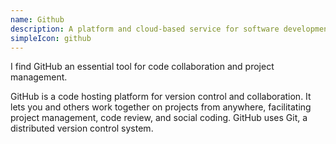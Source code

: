 ```yaml
---
name: Github
description: A platform and cloud-based service for software development and version control using Git
simpleIcon: github
---
```


I find GitHub an essential tool for code collaboration and project management.

GitHub is a code hosting platform for version control and collaboration. It lets you and others work together on projects from anywhere, facilitating project management, code review, and social coding. GitHub uses Git, a distributed version control system.